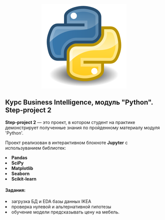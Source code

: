 <p align="center">
  <img src="https://github.com/staspb2012/Educational_projects/blob/cfedb22ce7093f165325c548c237770eab2e490f/Python.svg.png"/>
</p>
<h2>Курс Business Intelligence,  модуль "Python". Step-project 2 </h2> 
<b>Step-project 2</b> — это проект, в котором студент на практике демонстрирует полученные знания по пройденному материалу модуля 'Python'.

Проект реализован в интерактивном блокноте <b>Jupyter</b> с используванием библиотек:
<li><b>Pandas</b></li>
<li><b>SciPy</b> </li>
<li><b>Matplotlib</b></li>
<li><b>Seaborn</b></li>
<li><b>Scikit-learn</b></li>
<h4>Задания:</h4>
<li>загрузка БД и EDA базы данных IKEA</li>
<li>проверка нулевой и альтернативной гипотезы</li>
<li>обучение модели предсказывать цену на мебель.</li>
